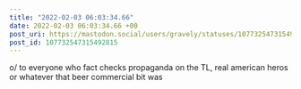 ```yaml
---
title: "2022-02-03 06:03:34.66"
date: 2022-02-03 06:03:34.66 +00
post_uri: https://mastodon.social/users/gravely/statuses/107732547315492815
post_id: 107732547315492815
---
```

o/ to everyone who fact checks propaganda on the TL, real american heros or whatever that beer commercial bit was


